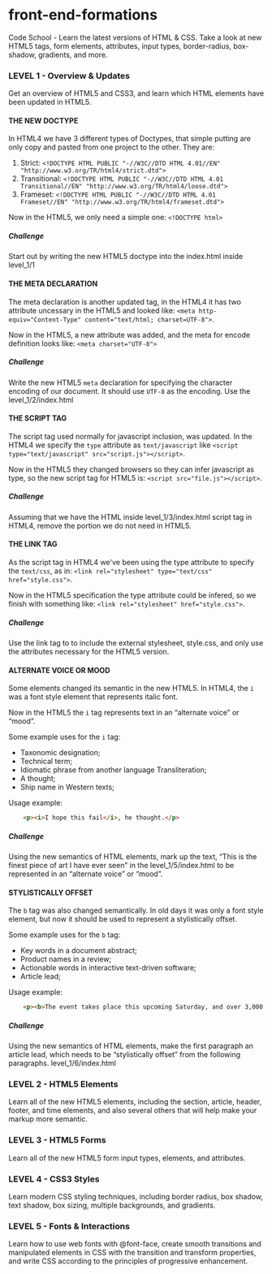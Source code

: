front-end-formations
====================

Code School - Learn the latest versions of HTML &amp; CSS. Take a look at new HTML5 tags, form elements, attributes, input types, border-radius, box-shadow, gradients, and more.

### LEVEL 1 - Overview & Updates
Get an overview of HTML5 and CSS3, and learn which HTML elements have been updated in HTML5. 

#### THE NEW DOCTYPE
In HTML4 we have 3 different types of Doctypes, that simple putting are only copy and pasted from one project to the other. They are:

1. Strict: `<!DOCTYPE HTML PUBLIC "-//W3C//DTD HTML 4.01//EN" "http://www.w3.org/TR/html4/strict.dtd">`
2. Transitional: `<!DOCTYPE HTML PUBLIC "-//W3C//DTD HTML 4.01 Transitional//EN" "http://www.w3.org/TR/html4/loose.dtd">`
3. Frameset: `<!DOCTYPE HTML PUBLIC "-//W3C//DTD HTML 4.01 Frameset//EN" "http://www.w3.org/TR/html4/frameset.dtd">`

Now in the HTML5, we only need a simple one: `<!DOCTYPE html>`

##### Challenge
Start out by writing the new HTML5 doctype into the index.html inside level_1/1


#### THE META DECLARATION
The meta declaration is another updated tag, in the HTML4 it has two attribute uncessary in the HTML5 and looked like: `<meta http-equiv="Content-Type" content="text/html; charset=UTF-8">`. 

Now in the HTML5, a new attribute was added, and the meta for encode definition looks like: `<meta charset="UTF-8">`

##### Challenge
Write the new HTML5 `meta` declaration for specifying the character encoding of our document. It should use `UTF-8` as the encoding. Use the level_1/2/index.html

#### THE SCRIPT TAG
The script tag used normally for javascript inclusion, was updated. In the HTML4 we specify the `type` attribute as `text/javascript` like `<script type="text/javascript" src="script.js"></script>`. 

Now in the HTML5 they changed browsers so they can infer javascript as type, so the new script tag for HTML5 is: `<script src="file.js"></script>`.

##### Challenge
Assuming that we have the HTML inside level_1/3/index.html script tag in HTML4, remove the portion we do not need in HTML5.

#### THE LINK TAG

As the script tag in HTML4 we've been using the type attribute to specify the `text/css`, as in: `<link rel="stylesheet" type="text/css" href="style.css">`.

Now in the HTML5 specification the type attribute could be infered, so we finish with something like: `<link rel="stylesheet" href="style.css">`.

##### Challenge
Use the link tag to to include the external stylesheet, style.css, and only use the attributes necessary for the HTML5 version.

#### ALTERNATE VOICE OR MOOD
Some elements changed its semantic in the new HTML5. In HTML4, the `i` was a font style element that represents italic font. 

Now in the HTML5 the `i` tag represents text in an “alternate voice” or “mood”.

Some example uses for the `i` tag:
* Taxonomic designation;
* Technical term;
* Idiomatic phrase from another language Transliteration;
* A thought;
* Ship name in Western texts;

Usage example:
```html
    <p><i>I hope this fail</i>, he thought.</p>
```

##### Challenge 
Using the new semantics of HTML elements, mark up the text, “This is the finest piece of art I have ever seen” in the level_1/5/index.html to be represented in an “alternate voice” or “mood”.

#### STYLISTICALLY OFFSET
The `b` tag was also changed semantically. In old days it was only a font style element, but now it should be used to represent a stylistically offset.

Some example uses for the `b` tag:
* Key words in a document abstract;
* Product names in a review;
* Actionable words in interactive text-driven software; 
* Article lead;

Usage example:
```html
    <p><b>The event takes place this upcoming Saturday, and over 3,000 people have already registered.</b> In the first day of...</p>
```

##### Challenge
Using the new semantics of HTML elements, make the first paragraph an article lead, which needs to be “stylistically offset” from the following paragraphs. level_1/6/index.html

### LEVEL 2 - HTML5 Elements
Learn all of the new HTML5 elements, including the section, article, header, footer, and time elements, and also several others that will help make your markup more semantic.

### LEVEL 3 - HTML5 Forms
Learn all of the new HTML5 form input types, elements, and attributes.

### LEVEL 4 - CSS3 Styles
Learn modern CSS styling techniques, including border radius, box shadow, text shadow, box sizing, multiple backgrounds, and gradients.

### LEVEL 5 - Fonts & Interactions
Learn how to use web fonts with @font-face, create smooth transitions and manipulated elements in CSS with the transition and transform properties, and write CSS according to the principles of progressive enhancement.